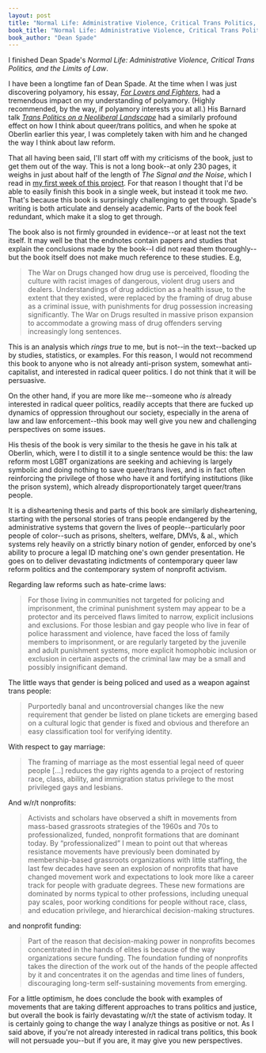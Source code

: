```yaml
---
layout: post
title: "Normal Life: Administrative Violence, Critical Trans Politics, and the Limits of Law"
book_title: "Normal Life: Administrative Violence, Critical Trans Politics, and the Limits of Law"
book_author: "Dean Spade"
---
```


I finished Dean Spade's *Normal Life: Administrative Violence, Critical Trans Politics, and the Limits of Law*.

I have been a longtime fan of Dean Spade. At the time when I was just discovering polyamory, his essay, *[For Lovers and Fighters](http://www.makezine.enoughenough.org/newpoly2.html)*, had a tremendous impact on my understanding of polyamory. (Highly recommended, by the way, if polyamory interests you at all.) His Barnard talk *[Trans Politics on a Neoliberal Landscape](http://bcrw.barnard.edu/videos/dean-spade-trans-politics-on-a-neoliberal-landscape/)* had a similarly profound effect on how I think about queer/trans politics, and when he spoke at Oberlin earlier this year, I was completely taken with him and he changed the way I think about law reform.

That all having been said, I'll start off with my criticisms of the book, just to get them out of the way. This is not a long book--at only 230 pages, it weighs in just about half of the length of *The Signal and the Noise*, which I read in [my first week of this project](http://books.whimsicaliti.es/reflections/2012/12/03/the-signal-and-the-noise.html). For that reason I thought that I'd be able to easily finish this book in a single week, but instead it took me *two*. That's because this book is surprisingly challenging to get through. Spade's writing is both articulate and densely academic. Parts of the book feel redundant, which make it a slog to get through.

The book also is not firmly grounded in evidence--or at least not the text itself. It may well be that the endnotes contain papers and studies that explain the conclusions made by the book--I did not read them thoroughly--but the book itself does not make much reference to these studies. E.g,

> The War on Drugs changed how drug use is perceived, flooding the culture with racist images of dangerous, violent drug users and dealers. Understandings of drug addiction as a health issue, to the extent that they existed, were replaced by the framing of drug abuse as a criminal issue, with punishments for drug possession increasing significantly. The War on Drugs resulted in massive prison expansion to accommodate a growing mass of drug offenders serving increasingly long sentences.

This is an analysis which *rings true* to me, but is not--in the text--backed up by studies, statistics, or examples. For this reason, I would not recommend this book to anyone who is not already anti-prison system, somewhat anti-capitalist, and interested in radical queer politics. I do not think that it will be persuasive.

On the other hand, if you are more like me--someone who *is* already interested in radical queer politics, readily accepts that there are fucked up dynamics of oppression throughout our society, especially in the arena of law and law enforcement--this book may well give you new and challenging perspectives on some issues.

His thesis of the book is very similar to the thesis he gave in his talk at Oberlin, which, were I to distill it to a single sentence would be this: the law reform most LGBT organizations are seeking and achieving is largely symbolic and doing nothing to save queer/trans lives, and is in fact often reinforcing the privilege of those who have it and fortifying institutions (like the prison system), which already disproportionately target queer/trans people.

It is a disheartening thesis and parts of this book are similarly disheartening, starting with the personal stories of trans people endangered by the administrative systems that govern the lives of people--particularly poor people of color--such as prisons, shelters, welfare, DMVs, & al., which systems rely heavily on a strictly binary notion of gender, enforced by one's ability to procure a legal ID matching one's own gender presentation. He goes on to deliver devastating indictments of contemporary queer law reform politics and the contemporary system of nonprofit activism.

Regarding law reforms such as hate-crime laws:

> For those living in communities not targeted for policing and imprisonment, the criminal punishment system may appear to be a protector and its perceived flaws limited to narrow, explicit inclusions and exclusions. For those lesbian and gay people who live in fear of police harassment and violence, have faced the loss of family members to imprisonment, or are regularly targeted by the juvenile and adult punishment systems, more explicit homophobic inclusion or exclusion in certain aspects of the criminal law may be a small and possibly insignificant demand.

The little ways that gender is being policed and used as a weapon against trans people:

> Purportedly banal and uncontroversial changes like the new requirement that gender be listed on plane tickets are emerging based on a cultural logic that gender is fixed and obvious and therefore an easy classification tool for verifying identity.

With respect to gay marriage:

> The framing of marriage as the most essential legal need of queer people \[...\] reduces the gay rights agenda to a project of restoring race, class, ability, and immigration status privilege to the most privileged gays and lesbians.

And w/r/t nonprofits:

> Activists and scholars have observed a shift in movements from mass-based grassroots strategies of the 1960s and 70s to professionalized, funded, nonprofit formations that are dominant today. By “professionalized” I mean to point out that whereas resistance movements have previously been dominated by membership-based grassroots organizations with little staffing, the last few decades have seen an explosion of nonprofits that have changed movement work and expectations to look more like a career track for people with graduate degrees. These new formations are dominated by norms typical to other professions, including unequal pay scales, poor working conditions for people without race, class, and education privilege, and hierarchical decision-making structures.

and nonprofit funding:

> Part of the reason that decision-making power in nonprofits becomes concentrated in the hands of elites is because of the way organizations secure funding. The foundation funding of nonprofits takes the direction of the work out of the hands of the people affected by it and concentrates it on the agendas and time lines of funders, discouraging long-term self-sustaining movements from emerging.

For a little optimism, he does conclude the book with examples of movements that are taking different approaches to trans politics and justice, but overall the book is fairly devastating w/r/t the state of activism today. It is certainly going to change the way I analyze things as positive or not. As I said above, if you're not already interested in radical trans politics, this book will not persuade you--but if you are, it may give you new perspectives.